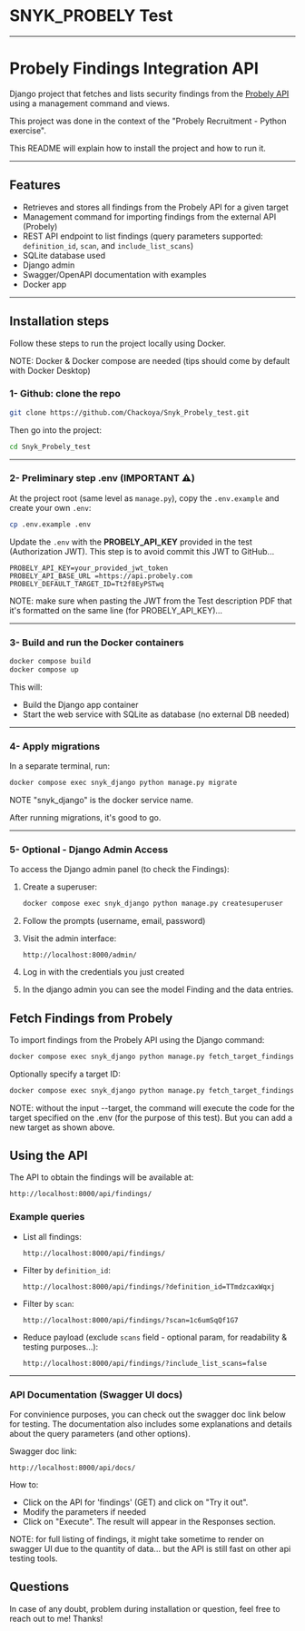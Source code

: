 # SNYK_PROBELY Test

---

# Probely Findings Integration API

Django project that fetches and lists security findings from the [Probely API](https://developers.probely.com/) using a management command and views.

This project was done in the context of the "Probely Recruitment - Python exercise".

This README will explain how to install the project and how to run it.

---

## Features

- Retrieves and stores all findings from the Probely API for a given target
- Management command for importing findings from the external API (Probely)
- REST API endpoint to list findings (query parameters supported: `definition_id`, `scan`, and `include_list_scans`)
- SQLite database used
- Django admin
- Swagger/OpenAPI documentation with examples
- Docker app

---

## Installation steps

Follow these steps to run the project locally using Docker.

NOTE: Docker & Docker compose are needed (tips should come by default with Docker Desktop)

### 1- Github: clone the repo

```bash
git clone https://github.com/Chackoya/Snyk_Probely_test.git
```

Then go into the project:

```bash
cd Snyk_Probely_test
```

---

### 2- Preliminary step .env (IMPORTANT ⚠️)

At the project root (same level as `manage.py`), copy the `.env.example` and create your own `.env`:

```bash
cp .env.example .env
```

Update the `.env` with the **PROBELY_API_KEY** provided in the test (Authorization JWT). This step is to avoid commit this JWT to GitHub...

```env
PROBELY_API_KEY=your_provided_jwt_token
PROBELY_API_BASE_URL =https://api.probely.com
PROBELY_DEFAULT_TARGET_ID=Tt2f8EyPSTwq
```

NOTE: make sure when pasting the JWT from the Test description PDF that it's formatted on the same line (for PROBELY_API_KEY)...

---

### 3- Build and run the Docker containers

```bash
docker compose build
docker compose up
```

This will:

- Build the Django app container
- Start the web service with SQLite as database (no external DB needed)

---

### 4- Apply migrations

In a separate terminal, run:

```bash
docker compose exec snyk_django python manage.py migrate
```

NOTE "snyk_django" is the docker service name.

After running migrations, it's good to go.

---

### 5- Optional - Django Admin Access

To access the Django admin panel (to check the Findings):

1. Create a superuser:

   ```bash
   docker compose exec snyk_django python manage.py createsuperuser
   ```

2. Follow the prompts (username, email, password)

3. Visit the admin interface:

   ```
   http://localhost:8000/admin/
   ```

4. Log in with the credentials you just created

5. In the django admin you can see the model Finding and the data entries.

## Fetch Findings from Probely

To import findings from the Probely API using the Django command:

```bash
docker compose exec snyk_django python manage.py fetch_target_findings
```

Optionally specify a target ID:

```bash
docker compose exec snyk_django python manage.py fetch_target_findings --target=Tt2f8EyPSTwq
```

NOTE: without the input --target, the command will execute the code for the target specified on the .env (for the purpose of this test). But you can add a new target as shown above.

## Using the API

The API to obtain the findings will be available at:

```
http://localhost:8000/api/findings/
```

### Example queries

- List all findings:

  ```
  http://localhost:8000/api/findings/
  ```

- Filter by `definition_id`:

  ```
  http://localhost:8000/api/findings/?definition_id=TTmdzcaxWqxj
  ```

- Filter by `scan`:

  ```
  http://localhost:8000/api/findings/?scan=1c6umSqQf1G7
  ```

- Reduce payload (exclude `scans` field - optional param, for readability & testing purposes...):

  ```
  http://localhost:8000/api/findings/?include_list_scans=false
  ```

---

### API Documentation (Swagger UI docs)

For convinience purposes, you can check out the swagger doc link below for testing.
The documentation also includes some explanations and details about the query parameters (and other options).

Swagger doc link:

```
http://localhost:8000/api/docs/
```

How to:

- Click on the API for 'findings' (GET) and click on "Try it out".
- Modify the parameters if needed
- Click on "Execute". The result will appear in the Responses section.

NOTE: for full listing of findings, it might take sometime to render on swagger UI due to the quantity of data... but the API is still fast on other api testing tools.

## Questions

In case of any doubt, problem during installation or question, feel free to reach out to me!
Thanks!
